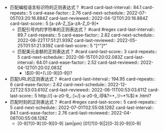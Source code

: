 - 匹配编程语言标识符的正则表达式？ #card
  card-last-interval:: 84.1
  card-repeats:: 5
  card-ease-factor:: 2.76
  card-next-schedule:: 2022-07-05T03:20:16.884Z
  card-last-reviewed:: 2022-04-12T01:20:16.884Z
  card-last-score:: 5
  [a-zA-Z_][a-zA-Z_0-9]*
	- 匹配引号内的字符串的正则表达式？ #card #regex 
	  card-last-interval:: 89.7
	  card-repeats:: 5
	  card-ease-factor:: 2.82
	  card-next-schedule:: 2022-08-22T17:51:21.939Z
	  card-last-reviewed:: 2022-05-25T01:51:21.939Z
	  card-last-score:: 5
	  "[\^"]*"
	- 匹配美元金额的正则表达式？ #card
	  card-last-score:: 3
	  card-repeats:: 5
	  card-next-schedule:: 2022-06-15T01:20:02.083Z
	  card-last-interval:: 64.01
	  card-ease-factor:: 2.52
	  card-last-reviewed:: 2022-04-12T01:20:02.083Z
		- \\$[0-9]+(\\.[0-9][0-9])?
- 匹配URL的正则表达式？ #card
  card-last-interval:: 194.95
  card-repeats:: 6
  card-ease-factor:: 2.62
  card-next-schedule:: 2022-12-22T22:53:03.610Z
  card-last-reviewed:: 2022-06-11T00:53:03.611Z
  card-last-score:: 5
  http://[-a-z0-9_.:]+/[-a-z0-9_:@&?=+,.!/~*%$]＊\.html?
- 匹配时刻的正则表达式？ #card #regex
  card-last-score:: 5
  card-repeats:: 5
  card-next-schedule:: 2022-07-01T02:55:08.128Z
  card-last-interval:: 84.1
  card-ease-factor:: 2.76
  card-last-reviewed:: 2022-04-08T00:55:08.128Z
	- [0-9]?[0-9]:[0-9][0-9] (am|pm)
	  [01]?[0-9]|2[0-3]:[0-9][0-9]